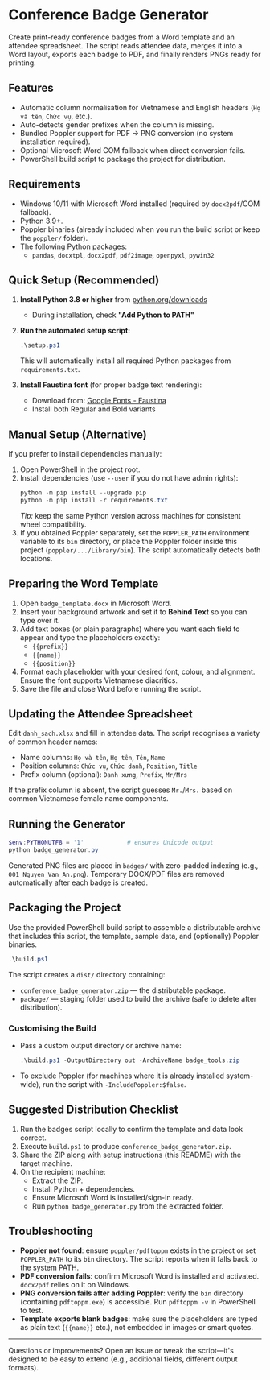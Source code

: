 # Conference Badge Generator

Create print-ready conference badges from a Word template and an attendee spreadsheet. The script reads attendee data, merges it into a Word layout, exports each badge to PDF, and finally renders PNGs ready for printing.

## Features
- Automatic column normalisation for Vietnamese and English headers (`Họ và tên`, `Chức vụ`, etc.).
- Auto-detects gender prefixes when the column is missing.
- Bundled Poppler support for PDF → PNG conversion (no system installation required).
- Optional Microsoft Word COM fallback when direct conversion fails.
- PowerShell build script to package the project for distribution.

## Requirements
- Windows 10/11 with Microsoft Word installed (required by `docx2pdf`/COM fallback).
- Python 3.9+.
- Poppler binaries (already included when you run the build script or keep the `poppler/` folder).
- The following Python packages:
  - `pandas`, `docxtpl`, `docx2pdf`, `pdf2image`, `openpyxl`, `pywin32`

## Quick Setup (Recommended)
1. **Install Python 3.8 or higher** from [python.org/downloads](https://www.python.org/downloads/)
   - During installation, check **"Add Python to PATH"**
2. **Run the automated setup script:**
   ```powershell
   .\setup.ps1
   ```
   This will automatically install all required Python packages from `requirements.txt`.

3. **Install Faustina font** (for proper badge text rendering):
   - Download from: [Google Fonts - Faustina](https://github.com/google/fonts/tree/main/ofl/faustina)
   - Install both Regular and Bold variants

## Manual Setup (Alternative)
If you prefer to install dependencies manually:
1. Open PowerShell in the project root.
2. Install dependencies (use `--user` if you do not have admin rights):
   ```powershell
   python -m pip install --upgrade pip
   python -m pip install -r requirements.txt
   ```
   _Tip:_ keep the same Python version across machines for consistent wheel compatibility.
3. If you obtained Poppler separately, set the `POPPLER_PATH` environment variable to its `bin` directory, or place the Poppler folder inside this project (`poppler/.../Library/bin`). The script automatically detects both locations.

## Preparing the Word Template
1. Open `badge_template.docx` in Microsoft Word.
2. Insert your background artwork and set it to **Behind Text** so you can type over it.
3. Add text boxes (or plain paragraphs) where you want each field to appear and type the placeholders exactly:
   - `{{prefix}}`
   - `{{name}}`
   - `{{position}}`
4. Format each placeholder with your desired font, colour, and alignment. Ensure the font supports Vietnamese diacritics.
5. Save the file and close Word before running the script.

## Updating the Attendee Spreadsheet
Edit `danh_sach.xlsx` and fill in attendee data. The script recognises a variety of common header names:
- Name columns: `Họ và tên`, `Họ tên`, `Tên`, `Name`
- Position columns: `Chức vụ`, `Chức danh`, `Position`, `Title`
- Prefix column (optional): `Danh xưng`, `Prefix`, `Mr/Mrs`

If the prefix column is absent, the script guesses `Mr.`/`Mrs.` based on common Vietnamese female name components.

## Running the Generator
```powershell
$env:PYTHONUTF8 = '1'            # ensures Unicode output
python badge_generator.py
```

Generated PNG files are placed in `badges/` with zero-padded indexing (e.g., `001_Nguyen_Van_An.png`). Temporary DOCX/PDF files are removed automatically after each badge is created.

## Packaging the Project
Use the provided PowerShell build script to assemble a distributable archive that includes this script, the template, sample data, and (optionally) Poppler binaries.

```powershell
.\build.ps1
```

The script creates a `dist/` directory containing:
- `conference_badge_generator.zip` — the distributable package.
- `package/` — staging folder used to build the archive (safe to delete after distribution).

### Customising the Build
- Pass a custom output directory or archive name:
  ```powershell
  .\build.ps1 -OutputDirectory out -ArchiveName badge_tools.zip
  ```
- To exclude Poppler (for machines where it is already installed system-wide), run the script with `-IncludePoppler:$false`.

## Suggested Distribution Checklist
1. Run the badges script locally to confirm the template and data look correct.
2. Execute `build.ps1` to produce `conference_badge_generator.zip`.
3. Share the ZIP along with setup instructions (this README) with the target machine.
4. On the recipient machine:
   - Extract the ZIP.
   - Install Python + dependencies.
   - Ensure Microsoft Word is installed/sign-in ready.
   - Run `python badge_generator.py` from the extracted folder.

## Troubleshooting
- **Poppler not found**: ensure `poppler/pdftoppm` exists in the project or set `POPPLER_PATH` to its `bin` directory. The script reports when it falls back to the system PATH.
- **PDF conversion fails**: confirm Microsoft Word is installed and activated. `docx2pdf` relies on it on Windows.
- **PNG conversion fails after adding Poppler**: verify the `bin` directory (containing `pdftoppm.exe`) is accessible. Run `pdftoppm -v` in PowerShell to test.
- **Template exports blank badges**: make sure the placeholders are typed as plain text (`{{name}}` etc.), not embedded in images or smart quotes.

---
Questions or improvements? Open an issue or tweak the script—it's designed to be easy to extend (e.g., additional fields, different output formats).
